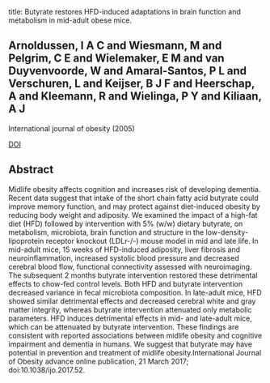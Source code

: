 title: Butyrate restores HFD-induced adaptations in brain function and metabolism in mid-adult obese mice.

## Arnoldussen, I A C and Wiesmann, M and Pelgrim, C E and Wielemaker, E M and van Duyvenvoorde, W and Amaral-Santos, P L and Verschuren, L and Keijser, B J F and Heerschap, A and Kleemann, R and Wielinga, P Y and Kiliaan, A J
International journal of obesity (2005)

<a href="https://doi.org/10.1038/ijo.2017.52">DOI</a>

## Abstract
Midlife obesity affects cognition and increases risk of developing dementia. Recent data suggest that intake of the short chain fatty acid butyrate could improve memory function, and may protect against diet-induced obesity by reducing body weight and adiposity. We examined the impact of a high-fat diet (HFD) followed by intervention with 5% (w/w) dietary butyrate, on metabolism, microbiota, brain function and structure in the low-density-lipoprotein receptor knockout (LDLr-/-) mouse model in mid and late life. In mid-adult mice, 15 weeks of HFD-induced adiposity, liver fibrosis and neuroinflammation, increased systolic blood pressure and decreased cerebral blood flow, functional connectivity assessed with neuroimaging. The subsequent 2 months butyrate intervention restored these detrimental effects to chow-fed control levels. Both HFD and butyrate intervention decreased variance in fecal microbiota composition. In late-adult mice, HFD showed similar detrimental effects and decreased cerebral white and gray matter integrity, whereas butyrate intervention attenuated only metabolic parameters. HFD induces detrimental effects in mid- and late-adult mice, which can be attenuated by butyrate intervention. These findings are consistent with reported associations between midlife obesity and cognitive impairment and dementia in humans. We suggest that butyrate may have potential in prevention and treatment of midlife obesity.International Journal of Obesity advance online publication, 21 March 2017; doi:10.1038/ijo.2017.52.

